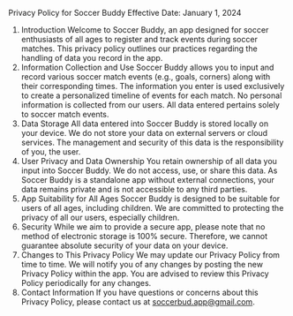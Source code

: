 Privacy Policy for Soccer Buddy
Effective Date: January 1, 2024

1. Introduction
Welcome to Soccer Buddy, an app designed for soccer enthusiasts of all ages to register and track events during soccer matches. This privacy policy outlines our practices regarding the handling of data you record in the app.
2. Information Collection and Use
Soccer Buddy allows you to input and record various soccer match events (e.g., goals, corners) along with their corresponding times.
The information you enter is used exclusively to create a personalized timeline of events for each match.
No personal information is collected from our users. All data entered pertains solely to soccer match events.
3. Data Storage
All data entered into Soccer Buddy is stored locally on your device.
We do not store your data on external servers or cloud services.
The management and security of this data is the responsibility of you, the user.
4. User Privacy and Data Ownership
You retain ownership of all data you input into Soccer Buddy. We do not access, use, or share this data.
As Soccer Buddy is a standalone app without external connections, your data remains private and is not accessible to any third parties.
5. App Suitability for All Ages
Soccer Buddy is designed to be suitable for users of all ages, including children.
We are committed to protecting the privacy of all our users, especially children.
6. Security
While we aim to provide a secure app, please note that no method of electronic storage is 100% secure. Therefore, we cannot guarantee absolute security of your data on your device.
7. Changes to This Privacy Policy
We may update our Privacy Policy from time to time. We will notify you of any changes by posting the new Privacy Policy within the app.
You are advised to review this Privacy Policy periodically for any changes.
8. Contact Information
If you have questions or concerns about this Privacy Policy, please contact us at soccerbud.app@gmail.com.